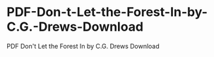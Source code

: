 # PDF-Don-t-Let-the-Forest-In-by-C.G.-Drews-Download
PDF Don't Let the Forest In by C.G. Drews Download
